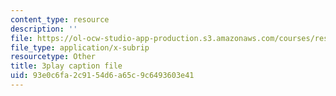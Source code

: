 ```yaml
---
content_type: resource
description: ''
file: https://ol-ocw-studio-app-production.s3.amazonaws.com/courses/res-6-007-signals-and-systems-spring-2011/93e0c6fa2c9154d6a65c9c6493603e41_Q7aZNgY18b4.vtt
file_type: application/x-subrip
resourcetype: Other
title: 3play caption file
uid: 93e0c6fa-2c91-54d6-a65c-9c6493603e41
---
```

